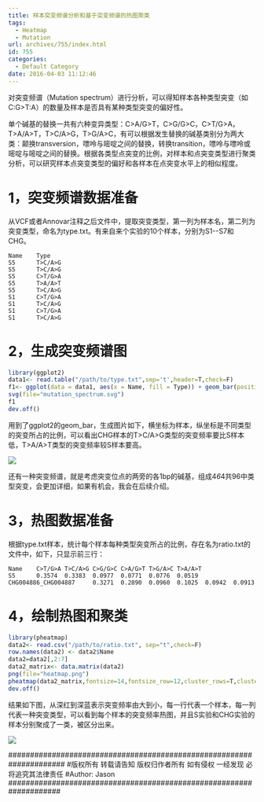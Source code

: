 ```yaml
---
title: 样本突变频谱分析和基于突变频谱的热图聚类
tags:
  - Heatmap
  - Mutation
url: archives/755/index.html
id: 755
categories:
  - Default Category
date: 2016-04-03 11:12:46
---
```


对突变频谱（Mutation spectrum）进行分析，可以得知样本各种类型突变（如C:G>T:A）的数量及样本是否具有某种类型突变的偏好性。

单个碱基的替换一共有六种变异类型：C>A/G>T，C>G/G>C，C>T/G>A，T>A/A>T，T>C/A>G，T>G/A>C，有可以根据发生替换的碱基类别分为两大类：颠换transversion，嘌呤与嘧啶之间的替换，转换transition，嘌呤与嘌呤或嘧啶与嘧啶之间的替换。根据各类型点突变的比例，对样本和点突变类型进行聚类分析，可以研究样本点突变类型的偏好和各样本在点突变水平上的相似程度。

# 1，突变频谱数据准备

从VCF或者Annovar注释之后文件中，提取突变类型，第一列为样本名，第二列为突变类型，命名为type.txt。有来自来个实验的10个样本，分别为S1--S7和CHG。

```
Name    Type
S5      T>C/A>G
S5      T>C/A>G
S5      C>T/G>A
S5      T>A/A>T
S5      T>C/A>G
S1      C>T/G>A
S1      T>C/A>G
S1      C>T/G>A
S1      T>C/A>G
```




# 2，生成突变频谱图

```R
library(ggplot2)
data1<- read.table("/path/to/type.txt",sep='t',header=T,check=F)
f1<- ggplot(data = data1, aes(x = Name, fill = Type)) + geom_bar(position = "fill") + labs(title = "Mutation Spectrum",x = "",y = "Fraction of Mutations") + theme(panel.background = element_blank(), axis.text.x  = element_text(angle=90), text = element_text(size=16) ) 
svg(file="mutation_spectrum.svg")
f1
dev.off()
```




<!--more-->

用到了ggplot2的geom_bar，生成图片如下，横坐标为样本，纵坐标是不同类型的突变所占的比例，可以看出CHG样本的T>C/A>G类型的突变频率要比S样本低，T>A/A>T类型的突变频率较S样本要高。

![](/wp/f4w/2020/2016-04-03-mutation-spectrum.fraction.png) 

还有一种突变频谱，就是考虑突变位点的两旁的各1bp的碱基，组成4*6*4共96中类型突变，会更加详细，如果有机会，我会在后续介绍。

# 3，热图数据准备

根据type.txt样本，统计每个样本每种类型突变所占的比例，存在名为ratio.txt的文件中，如下，只显示前三行：

```
Name    C>T/G>A T>C/A>G C>G/G>C C>A/G>T T>G/A>C T>A/A>T
S5      0.3574  0.3383  0.0977  0.0771  0.0776  0.0519
CHG004886_CHG004887     0.3271  0.2890  0.0960  0.1025  0.0942  0.0913
```




# 4，绘制热图和聚类

```R
library(pheatmap)
data2<- read.csv("/path/to/ratio.txt", sep="t",check=F)
row.names(data2) <- data2$Name
data2=data2[,2:7]
data2_matrix<- data.matrix(data2)
png(file="heatmap.png")
pheatmap(data2_matrix,fontsize=14,fontsize_row=12,cluster_rows=T,cluster_cols=F)
dev.off()
```



结果如下图，从深红到深蓝表示突变频率由大到小，每一行代表一个样本，每一列代表一种突变类型，可以看到每个样本的突变频率热图，并且S实验和CHG实验的样本分别聚成了一类，被区分出来。

![](/wp/f4w/2020/2016-04-03-mutation-spectrum.heatmap.png) 

\#####################################################################
\#版权所有 转载请告知 版权归作者所有 如有侵权 一经发现 必将追究其法律责任
\#Author: Jason
\####################################################################